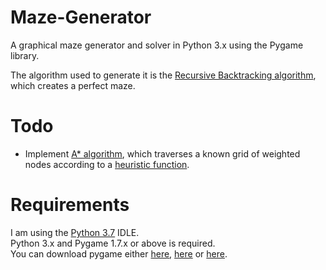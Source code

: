 # Maze-Generator
A graphical maze generator and solver in Python 3.x using the Pygame library.

The algorithm used to generate it is the [Recursive Backtracking algorithm](https://en.wikipedia.org/wiki/Maze_generation_algorithm#Recursive_backtracker), which creates a perfect maze.

# Todo
- Implement [A* algorithm](https://en.wikipedia.org/wiki/A*_search_algorithm), which traverses a known grid of weighted nodes according to a [heuristic function](http://theory.stanford.edu/~amitp/GameProgramming/Heuristics.html).

# Requirements
I am using the [Python 3.7](https://www.python.org/downloads/release/python-370/) IDLE.\
Python 3.x and Pygame 1.7.x or above is required.\
You can download pygame either [here](https://www.pygame.org/download.shtml), [here](https://bitbucket.org/pygame/pygame/downloads/) or [here](https://www.lfd.uci.edu/~gohlke/pythonlibs/#pygame).
